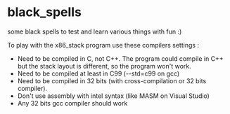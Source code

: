 # black_spells
some black spells to test and learn various things with fun :)

To play with the x86_stack program use these compilers settings :

- Need to be compiled in C, not C++. The program could compile in C++ but the stack layout is different, so the program won't work.
- Need to be compiled at least in C99 (--std=c99 on gcc)
- Need to be compiled in 32 bits (with cross-compilation or 32 bits compiler).
- Don't use assembly with intel syntax (like MASM on Visual Studio)
- Any 32 bits gcc compiler should work
